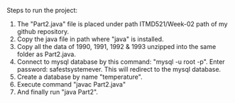 Steps to run the project:

1. The "Part2.java" file is placed under path ITMD521/Week-02 path of my github repository.
2. Copy the java file in path where "java" is installed.
3. Copy all the data of 1990, 1991, 1992 & 1993 unzipped into the same folder as Part2.java.
4. Connect to mysql database by this command: "mysql -u root -p". Enter password: safestsystemever.
    This will redirect to the mysql database.
5. Create a database by name "temperature".
6. Execute command "javac Part2.java"
7. And finally run "java Part2".
